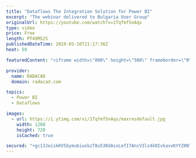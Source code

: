 ```yaml
---
title: "Dataflows The Integration Solution for Power BI"
excerpt: "The webinar delivered to Bulgaria User Group"
originalUrl: https://youtube.com/watch?v=1TqfmfSnAqs
type: video
price: Free
length: PT49M52S
publishedDateTime: 2019-05-16T21:17:36Z
heat: 50

featuredContent: "<iframe width=\"800\" height=\"500\" frameborder=\"0\" src=\"https://www.youtube.com/embed/1TqfmfSnAqs\" allow=\"accelerometer; autoplay; encrypted-media; gyroscope; picture-in-picture\" allowfullscreen></iframe>"

provider:
  name: RADACAD
  domain: radacad.com

topics:
  - Power BI
  - Dataflows

images:
  - url: https://i.ytimg.com/vi/1TqfmfSnAqs/maxresdefault.jpg
    width: 1280
    height: 720
    isCached: true

secured: "+gc13JeiskKV5bymubiuokzT8u530dAsxLefI7AncV3lz4k0IvkavvKYYZ0NTQFPn9GHzw+FOkG4gB11iJ2cgiVGmUtoVGxp1PhAQOyVA+lnhAGJ4+E3VcyxYCSNQJcq2ZToKgYSCKpR3TvhD7JPdulUrDgi81PNXUN0aMtmTsVdFpqcu9OdV1GpRqwADfscHEiW1E+BLPuD5FN4W3xJ/8aVOT5aHqL5/mAJ9hyJGyh0fJEBVe6SameAJBt0Qs/fXNyA6D1hy3OxMGXtAAEvqyfaeaXJZqWR5FnG/aVqm0d7GFVFrklyXorwfqdR6mVG6RLecKVcM9an7FlrX7wDoRXtdehZ8dcWwp5d1XlrJNxJUqlgLve2qMWwnRTkUmO0TFYDz5WE9x/qGxxi1/tKGj0nfnCtPudYRjeuDzm9OPs=;6wdDgT/Z0veGbR9GNh65MQ=="
---
```


